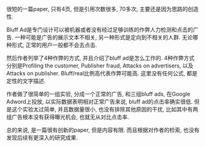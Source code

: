 很短的一篇paper, 只有4页, 但是引用次数很多, 70多次, 主要还是因为思路的创造性.

Bluff Ad是专门设计可以被机器或者没有经过足够训练的作弊人力检测和点击的广告. 一种可能是广告的展示文本不相关, 另一种形式是定向到不相关的人群. 无论哪种形式, 正常的用户一般都不会去点击.

然后作者列举了4种作弊的方式, 并且介绍了bluff ad是怎么工作的. 4种作弊方式分别是Profiling the customer, Publisher fraud, Attacks on advertisers, 以及Attacks on publisher. Bluff/real比例高代表作弊可能高. 这里没有任何公式, 都是定性的文字描述.

作者做了很简单的一组实验, 分成一个正常的广告, 和三组bluff ads, 在Google Adword上投放, 以实际数据表明相对正常广告来说, bluff ad的点击率确实很低. 但是这个实验太过简单, 并且数据量很小, 也没有排除其他原因的干扰, 比如其中有两组广告根本没有获得曝光机会, 也就无从对比点击率.

总的来说, 是一篇很有创新的paper, 但是内容有限. 而且根据对作者的检索, 也没有发现后续有更深入的研究成果.